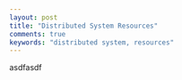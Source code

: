 ```yaml
---
layout: post
title: "Distributed System Resources"
comments: true
keywords: "distributed system, resources"
---
```


asdfasdf
